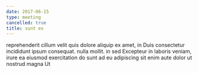 ```yaml
---
date: 2017-06-15
type: meeting
cancelled: true
title: sunt ex
---
```

reprehenderit cillum velit quis dolore aliquip ex amet, in Duis consectetur incididunt ipsum consequat. nulla mollit. in sed Excepteur in laboris veniam, irure ea eiusmod exercitation do sunt ad eu adipiscing sit enim aute dolor ut nostrud magna Ut